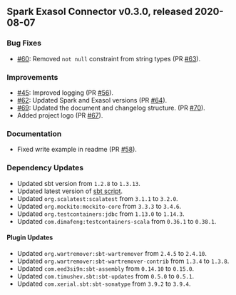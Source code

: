 ## Spark Exasol Connector v0.3.0, released 2020-08-07

### Bug Fixes

* [#60](https://github.com/exasol/spark-connector/issues/60): Removed
  `not null` constraint from string types (PR
  [#63](https://github.com/exasol/spark-connector/pull/63)).

### Improvements

* [#45](https://github.com/exasol/spark-connector/issues/45): Improved
  logging (PR [#56](https://github.com/exasol/spark-connector/pull/56)).
* [#62](https://github.com/exasol/spark-connector/issues/62): Updated
  Spark and Exasol versions (PR
  [#64](https://github.com/exasol/spark-connector/pull/64)).
* [#69](https://github.com/exasol/spark-connector/issues/69): Updated the
  document and changelog structure. (PR
  [#70](https://github.com/exasol/spark-connector/pull/70)).
* Added project logo (PR
  [#67](https://github.com/exasol/spark-connector/pull/67)).

### Documentation

* Fixed write example in readme (PR
  [#58](https://github.com/exasol/spark-connector/pull/58)).

### Dependency Updates

* Updated sbt version from `1.2.8` to `1.3.13`.
* Updated latest version of [sbt script](https://github.com/paulp/sbt-extras).
* Updated ``org.scalatest:scalatest`` from `3.1.1` to `3.2.0`.
* Updated ``org.mockito:mockito-core`` from `3.3.3` to `3.4.6`.
* Updated ``org.testcontainers:jdbc`` from `1.13.0` to `1.14.3`.
* Updated ``com.dimafeng:testcontainers-scala`` from `0.36.1` to `0.38.1`.

#### Plugin Updates

* Updated ``org.wartremover:sbt-wartremover`` from `2.4.5` to `2.4.10`.
* Updated ``org.wartremover:sbt-wartremover-contrib`` from `1.3.4` to `1.3.8`.
* Updated ``com.eed3si9n:sbt-assembly`` from `0.14.10` to `0.15.0`.
* Updated ``com.timushev.sbt:sbt-updates`` from `0.5.0` to `0.5.1`.
* Updated ``com.xerial.sbt:sbt-sonatype`` from `3.9.2` to `3.9.4`.
